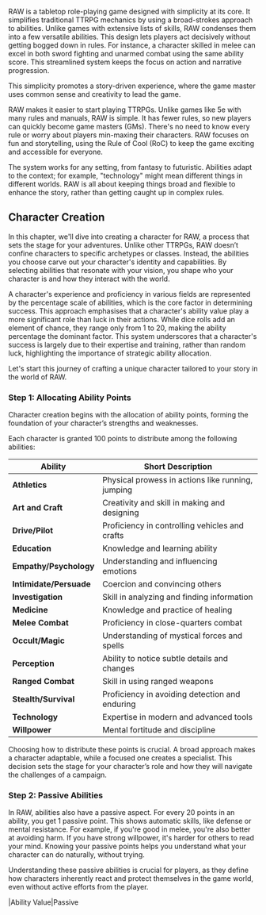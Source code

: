 RAW is a tabletop role-playing game designed with simplicity at its core. It simplifies traditional TTRPG mechanics by using a broad-strokes approach to abilities. Unlike games with extensive lists of skills, RAW condenses them into a few versatile abilities. This design lets players act decisively without getting bogged down in rules. For instance, a character skilled in melee can excel in both sword fighting and unarmed combat using the same ability score. This streamlined system keeps the focus on action and narrative progression.

This simplicity promotes a story-driven experience, where the game master uses common sense and creativity to lead the game.

RAW makes it easier to start playing TTRPGs. Unlike games like 5e with many rules and manuals, RAW is simple. It has fewer rules, so new players can quickly become game masters (GMs). There's no need to know every rule or worry about players min-maxing their characters. RAW focuses on fun and storytelling, using the Rule of Cool (RoC) to keep the game exciting and accessible for everyone.

The system works for any setting, from fantasy to futuristic. Abilities adapt to the context; for example, "technology" might mean different things in different worlds. RAW is all about keeping things broad and flexible to enhance the story, rather than getting caught up in complex rules.

## Character Creation

In this chapter, we'll dive into creating a character for RAW, a process that sets the stage for your adventures. Unlike other TTRPGs, RAW doesn’t confine characters to specific archetypes or classes. Instead, the abilities you choose carve out your character's identity and capabilities. By selecting abilities that resonate with your vision, you shape who your character is and how they interact with the world.

A character's experience and proficiency in various fields are represented by the percentage scale of abilities, which is the core factor in determining success. This approach emphasises that a character's ability value play a more significant role than luck in their actions. While dice rolls add an element of chance, they range only from 1 to 20, making the ability percentage the dominant factor. This system underscores that a character's success is largely due to their expertise and training, rather than random luck, highlighting the importance of strategic ability allocation.

Let's start this journey of crafting a unique character tailored to your story in the world of RAW.

### Step 1: Allocating Ability Points

Character creation begins with the allocation of ability points, forming the foundation of your character’s strengths and weaknesses.

Each character is granted 100 points to distribute among the following abilities:

| Ability                 | Short Description                                 |
| ----------------------- | ------------------------------------------------- |
| **Athletics**           | Physical prowess in actions like running, jumping |
| **Art and Craft**       | Creativity and skill in making and designing      |
| **Drive/Pilot**         | Proficiency in controlling vehicles and crafts    |
| **Education**           | Knowledge and learning ability                    |
| **Empathy/Psychology**  | Understanding and influencing emotions            |
| **Intimidate/Persuade** | Coercion and convincing others                    |
| **Investigation**       | Skill in analyzing and finding information        |
| **Medicine**            | Knowledge and practice of healing                 |
| **Melee Combat**        | Proficiency in close-quarters combat              |
| **Occult/Magic**        | Understanding of mystical forces and spells       |
| **Perception**          | Ability to notice subtle details and changes      |
| **Ranged Combat**       | Skill in using ranged weapons                     |
| **Stealth/Survival**    | Proficiency in avoiding detection and enduring    |
| **Technology**          | Expertise in modern and advanced tools            |
| **Willpower**           | Mental fortitude and discipline                   |

Choosing how to distribute these points is crucial. A broad approach makes a character adaptable, while a focused one creates a specialist. This decision sets the stage for your character’s role and how they will navigate the challenges of a campaign.

### Step 2: Passive Abilities

In RAW, abilities also have a passive aspect. For every 20 points in an ability, you get 1 passive point. This shows automatic skills, like defense or mental resistance. For example, if you're good in melee, you're also better at avoiding harm. If you have strong willpower, it's harder for others to read your mind. Knowing your passive points helps you understand what your character can do naturally, without trying.

Understanding these passive abilities is crucial for players, as they define how characters inherently react and protect themselves in the game world, even without active efforts from the player.

|Ability Value|Passive